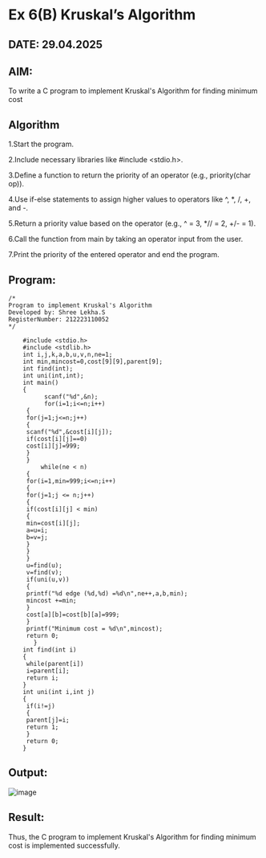# Ex 6(B) Kruskal’s Algorithm
## DATE: 29.04.2025
## AIM:
To write a C program to implement Kruskal's Algorithm for finding minimum cost

## Algorithm

1.Start the program.

2.Include necessary libraries like #include <stdio.h>.

3.Define a function to return the priority of an operator (e.g., priority(char op)).

4.Use if-else statements to assign higher values to operators like ^, *, /, +, and -.

5.Return a priority value based on the operator (e.g., ^ = 3, *// = 2, +/- = 1).

6.Call the function from main by taking an operator input from the user.

7.Print the priority of the entered operator and end the program.

## Program:
```
/*
Program to implement Kruskal's Algorithm
Developed by: Shree Lekha.S
RegisterNumber: 212223110052
*/

    #include <stdio.h>
    #include <stdlib.h>
    int i,j,k,a,b,u,v,n,ne=1;
    int min,mincost=0,cost[9][9],parent[9];
    int find(int);
    int uni(int,int);
    int main()
    {
          scanf("%d",&n);
          for(i=1;i<=n;i++)
     {
     for(j=1;j<=n;j++)
     {
     scanf("%d",&cost[i][j]);
     if(cost[i][j]==0)
     cost[i][j]=999;
     }
     }
         while(ne < n)
     {
     for(i=1,min=999;i<=n;i++)
     {
     for(j=1;j <= n;j++)
     {
     if(cost[i][j] < min)
     {
     min=cost[i][j];
     a=u=i;
     b=v=j;
     }
     }
     }
     u=find(u);
     v=find(v);
     if(uni(u,v))
     {
     printf("%d edge (%d,%d) =%d\n",ne++,a,b,min);
     mincost +=min;
     }
     cost[a][b]=cost[b][a]=999;
     }
     printf("Minimum cost = %d\n",mincost);
     return 0;
       }
    int find(int i)
    {
     while(parent[i])
     i=parent[i];
     return i;
    }
    int uni(int i,int j)
    {
     if(i!=j)
     {
     parent[j]=i;
     return 1;
     }
     return 0;
    }

```

## Output:

![image](https://github.com/user-attachments/assets/72a0dc13-e6ae-4b9c-9ff1-5423aecef1c9)


## Result:
Thus, the C program to implement Kruskal's Algorithm for finding minimum cost is implemented successfully.
